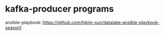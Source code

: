 # kafka-producer programs

ansible-playbook: https://github.com/hjkim-sun/datalake-ansible-playbook-season1
